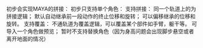 初步会实现MAYA的拼接：
	初步只支持单个角色：
	支持拼接：
		同一个轨道上的为拼接逻辑；
		默认自动继承前一段动作的终止位移和旋转；
		可以偏移继承的位移和旋转。
	支持覆盖：
		不通轨道为覆盖逻辑，可以覆盖某个部件如手臂，躯干等。
	可导入一个角色做预览；
		暂时不支持替换角色（因为身高问题会出现脚步悬空或者离开地面的情况）
	